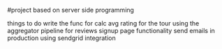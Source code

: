 #project based on server side programming

things to do
write the func for calc avg rating for the tour using the aggregator pipeline for reviews
signup page functionality
send emails in production using sendgrid integration
